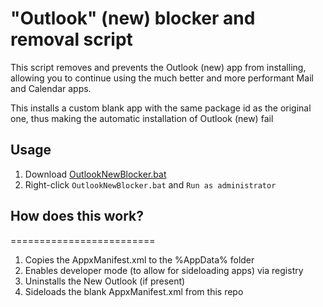 # "Outlook" (new) blocker and removal script

This script removes and prevents the Outlook (new) app from installing, allowing you to continue using the much better and more performant Mail and Calendar apps.

This installs a custom blank app with the same package id as the original one, thus making the automatic installation of Outlook (new) fail

## Usage

1. Download [OutlookNewBlocker.bat](https://github.com/RoboMWM/OutlookNewBlocker/releases/download/1.0.0/OutlookNewBlocker.bat)
2. Right-click `OutlookNewBlocker.bat` and `Run as administrator`

## How does this work?
=========================
1. Copies the  AppxManifest.xml to the %AppData% folder
2. Enables developer mode (to allow for sideloading apps) via registry
3. Uninstalls the New Outlook (if present)
4. Sideloads the blank AppxManifest.xml from this repo

